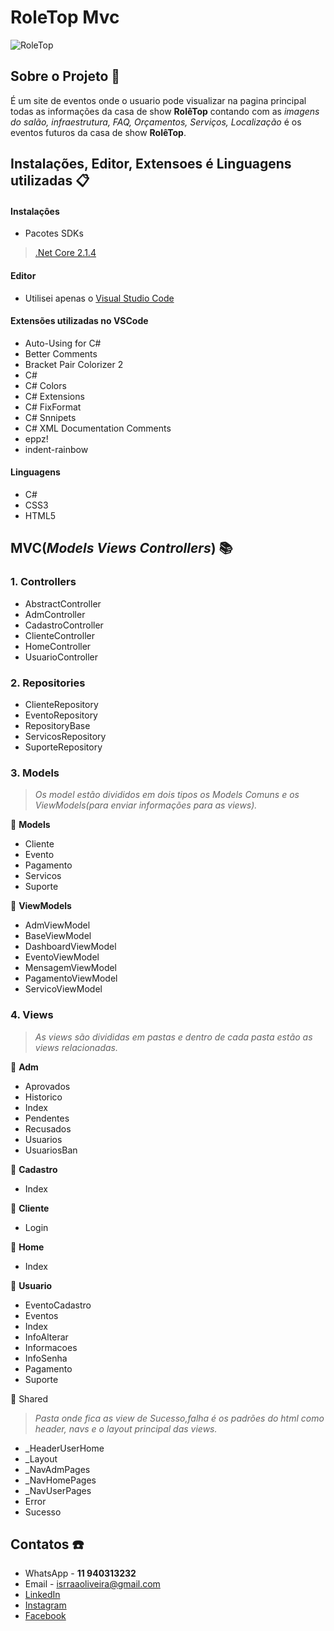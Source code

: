 # RoleTop Mvc  

![RoleTop](https://user-images.githubusercontent.com/54954718/77608567-6398e580-6efc-11ea-88ab-274adddf5a46.png)

## Sobre o Projeto :blue_book:
É um site de eventos onde o usuario pode visualizar na pagina principal todas as informações da casa de show **RolêTop** contando com as *imagens do salão, infraestrutura, FAQ, Orçamentos, Serviços, Localização* é os eventos futuros da casa de show **RolêTop**.  

## Instalações, Editor, Extensoes é Linguagens utilizadas :clipboard:
####  Instalaçôes
 * Pacotes SDKs  
  >[.Net Core 2.1.4](https://dotnet.microsoft.com/download/dotnet-core/2.1)
#### Editor
 * Utilisei apenas o [Visual Studio Code](https://code.visualstudio.com/)
#### Extensões utilizadas no VSCode
* Auto-Using for C#
* Better Comments
* Bracket Pair Colorizer 2
* C#
* C# Colors
* C# Extensions
* C# FixFormat
* C# Snnipets
* C# XML Documentation Comments
* eppz!
* indent-rainbow

#### Linguagens
* C#
* CSS3
* HTML5


## MVC(*Models Views Controllers*) :books:
### 1. Controllers
* AbstractController
* AdmController
* CadastroController
* ClienteController
* HomeController
* UsuarioController

### 2. Repositories
* ClienteRepository
* EventoRepository
* RepositoryBase
* ServicosRepository
* SuporteRepository

### 3. Models
> *Os model estão divididos em dois tipos os Models Comuns e os ViewModels(para enviar informações para as views).*

:bookmark: **Models**
* Cliente
* Evento
* Pagamento
* Servicos
* Suporte

:bookmark: **ViewModels**
* AdmViewModel
* BaseViewModel
* DashboardViewModel
* EventoViewModel
* MensagemViewModel
* PagamentoViewModel
* ServicoViewModel

### 4. Views
> *As views são divididas em pastas e dentro de cada pasta estão as views relacionadas.*

:file_folder: **Adm**
* Aprovados
* Historico
* Index
* Pendentes
* Recusados
* Usuarios
* UsuariosBan

:file_folder: **Cadastro**
* Index

:file_folder: **Cliente**
* Login

:file_folder: **Home**
* Index

:file_folder: **Usuario**
* EventoCadastro
* Eventos
* Index
* InfoAlterar
* Informacoes
* InfoSenha
* Pagamento
* Suporte

:file_folder: Shared
> *Pasta onde fica as view de Sucesso,falha é os padrões do html como header, navs e o layout principal das views.*
* _HeaderUserHome
* _Layout
* _NavAdmPages
* _NavHomePages
* _NavUserPages
* Error
* Sucesso

## Contatos :phone:
* WhatsApp - **11 940313232**
* Email - isrraaoliveira@gmail.com
* [LinkedIn](https://www.linkedin.com/in/israel-oliveira-73880b18b/)
* [Instagram](https://www.instagram.com/israel_peichim/)
* [Facebook](https://www.facebook.com/israel.peichim)










